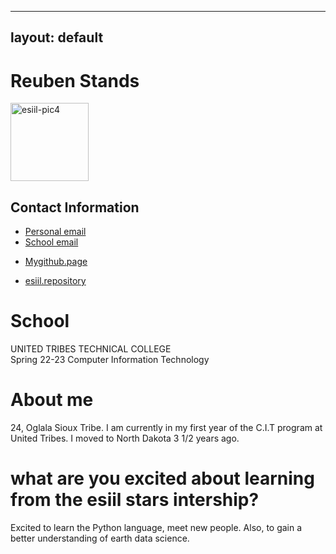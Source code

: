 
---
layout: default
---

# Reuben Stands  

<img width="125" alt="esiil-pic4" src="https://user-images.githubusercontent.com/128166429/230536246-ea6c3f84-4c5e-418e-842f-cdac43259c1f.png">

## Contact Information  
<ul>
  <li><a href="mailto:https://reubenstands@gmail.com">Personal email</a></li>
  <li><a href="mailto:https://stands.reuben@stu.uttc.edu">School email</a></li>
  <li><p><a href="https://github.com/Haak0">Mygithub.page</a></p></li>
  <li><p><a href="https://github.com/Haak0/Reubens-esiil-stars-webpage">esiil.repository</a></p></li>
</ul>  

# School  
UNITED TRIBES TECHNICAL COLLEGE  
Spring 22-23
Computer Information Technology  

# About me  
24, Oglala Sioux Tribe. I am currently in my first year of the C.I.T program at United Tribes. I moved to North Dakota 3 1/2 years ago.  

# what are you excited about learning from the esiil stars intership?
Excited to learn the Python language, meet new people. Also, to gain a better understanding of earth data science.
